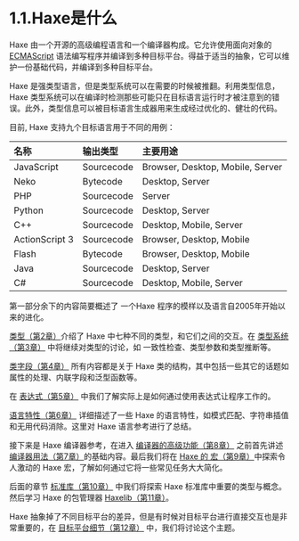 # 1.1.Haxe是什么

Haxe 由一个开源的高级编程语言和一个编译器构成。它允许使用面向对象的 [ECMAScript](http://www.ecma-international.org/publications/standards/Ecma-327.htm) 语法编写程序并编译到多种目标平台。得益于适当的抽象，它可以维护一份基础代码，并编译到多种目标平台。

Haxe 是强类型语言，但是类型系统可以在需要的时候被推翻。利用类型信息，Haxe  类型系统可以在编译时检测那些可能只在目标语言运行时才被注意到的错误。此外，类型信息可以被目标语言生成器用来生成经过优化的、健壮的代码。

目前, Haxe 支持九个目标语言用于不同的用例：

| 名称           | 输出类型   | 主要用途                         |
| :------------- | :--------- | :------------------------------- |
| JavaScript     | Sourcecode | Browser, Desktop, Mobile, Server |
| Neko           | Bytecode   | Desktop, Server                  |
| PHP            | Sourcecode | Server                           |
| Python         | Sourcecode | Desktop, Server                  |
| C++            | Sourcecode | Desktop, Mobile, Server          |
| ActionScript 3 | Sourcecode | Browser, Desktop, Mobile         |
| Flash          | Bytecode   | Browser, Desktop, Mobile         |
| Java           | Sourcecode | Desktop, Server                  |
| C#             | Sourcecode | Desktop, Mobile, Server          |

第一部分余下的内容简要概述了 一个Haxe 程序的模样以及语言自2005年开始以来的进化。

[类型（第2章）](/2.类型/2.类型)介绍了 Haxe 中七种不同的类型，和它们之间的交互。在 [类型系统（第3章）](http:///#) 中将继续对类型的讨论，如 一致性检查、类型参数和类型推断等。

[类字段（第4章）](/4.类字段/4.类字段) 所有内容都是关于 Haxe 类的结构，其中包括一些其它的话题如属性的处理、内联字段和泛型函数等。

在 [表达式（第5章）](/5.表达式/5.表达式) 中我们了解实际上是如何通过使用表达式让程序工作的。

[语言特性（第6章）](/6.语言特性/6.语言特性) 详细描述了一些 Haxe 的语言特性，如模式匹配、字符串插值和无用代码消除。这里对 Haxe 语言参考进行了总结。

接下来是 Haxe 编译器参考，在进入 [编译器的高级功能（第8章）](/8.编译器功能/8.编译器功能) 之前首先讲述 [编译器用法（第7章）](/7.编译器用法/7.编译器用法)的基础内容。最后我们将在 [Haxe 的 宏（第9章）](/9.宏/9.宏)中探索令人激动的 Haxe 宏，了解如何通过它将一些常见任务大大简化。

后面的章节 [标准库（第10章）](/10.标准库/10.标准库) 中我们将探索 Haxe 标准库中重要的类型与概念。然后学习 Haxe 的包管理器 [Haxelib（第11章）](/11.Haxelib/11.Haxelib)。

Haxe 抽象掉了不同目标平台的差异，但是有时候对目标平台进行直接交互也是非常重要的，在 [目标平台细节（第12章）](/12.目标平台细节/12.目标平台细节) 中，我们将讨论这个主题。